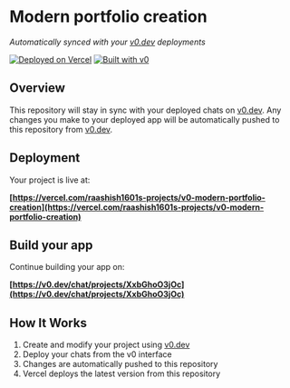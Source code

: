 # Modern portfolio creation

*Automatically synced with your [v0.dev](https://v0.dev) deployments*

[![Deployed on Vercel](https://img.shields.io/badge/Deployed%20on-Vercel-black?style=for-the-badge&logo=vercel)](https://vercel.com/raashish1601s-projects/v0-modern-portfolio-creation)
[![Built with v0](https://img.shields.io/badge/Built%20with-v0.dev-black?style=for-the-badge)](https://v0.dev/chat/projects/XxbGhoO3jOc)

## Overview

This repository will stay in sync with your deployed chats on [v0.dev](https://v0.dev).
Any changes you make to your deployed app will be automatically pushed to this repository from [v0.dev](https://v0.dev).

## Deployment

Your project is live at:

**[https://vercel.com/raashish1601s-projects/v0-modern-portfolio-creation](https://vercel.com/raashish1601s-projects/v0-modern-portfolio-creation)**

## Build your app

Continue building your app on:

**[https://v0.dev/chat/projects/XxbGhoO3jOc](https://v0.dev/chat/projects/XxbGhoO3jOc)**

## How It Works

1. Create and modify your project using [v0.dev](https://v0.dev)
2. Deploy your chats from the v0 interface
3. Changes are automatically pushed to this repository
4. Vercel deploys the latest version from this repository
